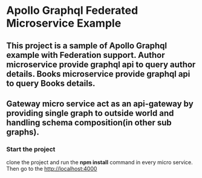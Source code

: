 
# Apollo Graphql Federated Microservice Example

## This project is a sample of Apollo Graphql example with Federation support. **Author** microservice provide graphql api to query author details. **Books** microservice provide graphql api to query Books details.


## **Gateway** micro service act as an api-gateway by providing single graph to outside world and handling schema composition(in other sub graphs).


### **Start the project**

clone the project and run the **npm install** command in every micro service. Then go to the [http://localhost:4000](http://localhost:4000)

